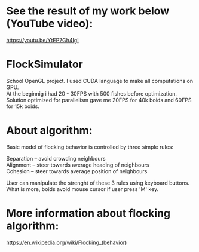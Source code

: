 # See the result of my work below (YouTube video):

https://youtu.be/YtEP7Gh4IgI

# FlockSimulator
School OpenGL project. I used CUDA language to make all computations on GPU.<br />
At the beginnig i had 20 - 30FPS with 500 fishes before optimization. <br />
Solution optimized for parallelism gave me 20FPS for 40k boids and 60FPS for 15k boids. <br />

# About algorithm:
Basic model of flocking behavior is controlled by three simple rules:

Separation – avoid crowding neighbours <br />
Alignment – steer towards average heading of neighbours <br />
Cohesion – steer towards average position of neighbours <br />

User can manipulate the strenght of these 3 rules using keyboard buttons.
What is more, boids avoid mouse cursor if user press 'M' key.


# More information about flocking algorithm: 
https://en.wikipedia.org/wiki/Flocking_(behavior)


